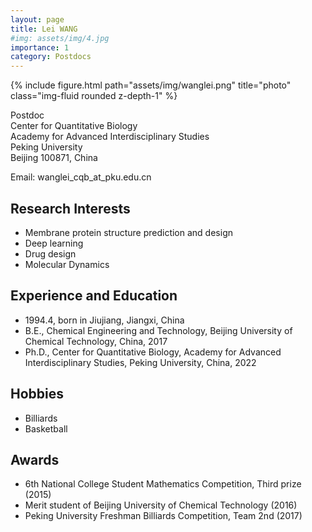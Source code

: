 ```yaml
---
layout: page
title: Lei WANG
#img: assets/img/4.jpg
importance: 1
category: Postdocs
---
```


<div class="row">
    <div class="col-sm-4 mt-3 mt-md-0">
        {% include figure.html path="assets/img/wanglei.png" title="photo" class="img-fluid rounded z-depth-1" %}
    </div>
</div>

Postdoc  
Center for Quantitative Biology  
Academy for Advanced Interdisciplinary Studies  
Peking University  
Beijing 100871, China  

Email: wanglei_cqb_at_pku.edu.cn  

## Research Interests
- Membrane protein structure prediction and design
- Deep learning
- Drug design
- Molecular Dynamics

## Experience and Education
- 1994.4, born in Jiujiang, Jiangxi, China
- B.E., Chemical Engineering and Technology, Beijing University of Chemical Technology, China, 2017
- Ph.D., Center for Quantitative Biology, Academy for Advanced Interdisciplinary Studies, Peking University, China, 2022

## Hobbies
- Billiards
- Basketball

## Awards
- 6th National College Student Mathematics Competition, Third prize (2015)
- Merit student of Beijing University of Chemical Technology (2016)
- Peking University Freshman Billiards Competition, Team 2nd (2017)
